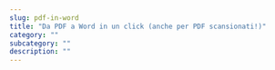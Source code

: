 ```yaml
---
slug: pdf-in-word
title: "Da PDF a Word in un click (anche per PDF scansionati!)"
category: ""
subcategory: ""
description: ""
---
```


